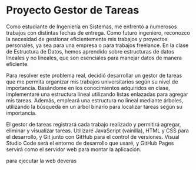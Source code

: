 <h1>Proyecto Gestor de Tareas</h1>
Como estudiante de Ingeniería en Sistemas, me enfrentó a numerosos trabajos con distintas fechas de entrega. 
Como futuro ingeniero, reconozco la necesidad de gestionar eficientemente mis trabajos y proyectos personales, ya sea para una empresa o para trabajos freelance. 
En la clase de Estructura de Datos, hemos aprendido sobre estructuras de datos lineales y no lineales, que son esenciales para manejar datos de manera eficiente.

Para resolver este problema real, decidió desarrollar un gestor de tareas que me permita organizar mis trabajos universitarios según su nivel de importancia.
Basándome en los conocimientos adquiridos en clase, implementaré una estructura lineal utilizando listas enlazadas para agregar mis tareas.
Además, empleará una estructura no lineal mediante árboles, utilizando la búsqueda en un árbol binario para localizar tareas según su importancia.

El gestor de tareas registrará cada trabajo realizado y permitirá agregar, eliminar y visualizar tareas. 
Utilizaré JavaScript (vainilla), HTML y CSS para el desarrollo, y Git junto con GitHub para el control de versiones. 
Visual Studio Code será el entorno de desarrollo que usaré, y GitHub Pages servirá como el servidor web para montar la aplicación.

para ejecutar la web deveras 